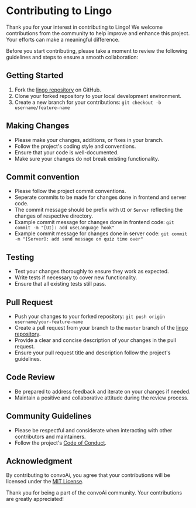 # Contributing to Lingo

Thank you for your interest in contributing to Lingo! We welcome contributions from the community to help improve and enhance this project. Your efforts can make a meaningful difference.

Before you start contributing, please take a moment to review the following guidelines and steps to ensure a smooth collaboration:

## Getting Started

1. Fork the [lingo repository](https://github.com/toth2000/lingo) on GitHub.
2. Clone your forked repository to your local development environment.
3. Create a new branch for your contributions:
   `git checkout -b username/feature-name`

## Making Changes

- Please make your changes, additions, or fixes in your branch.
- Follow the project's coding style and conventions.
- Ensure that your code is well-documented.
- Make sure your changes do not break existing functionality.

## Commit convention

- Please follow the project commit conventions.
- Seperate commits to be made for changes done in frontend and server code.
- The commit message should be prefix with `UI` or `Server` reflecting the changes of respective directory.
- Example commit message for changes done in frontend code:
  `git commit -m "[UI]: add useLanguage hook"`
- Example commit message for changes done in server code:
  `git commit -m "[Server]: add send message on quiz time over"`

## Testing

- Test your changes thoroughly to ensure they work as expected.
- Write tests if necessary to cover new functionality.
- Ensure that all existing tests still pass.

## Pull Request

- Push your changes to your forked repository:
  `git push origin username/your-feature-name`
- Create a pull request from your branch to the `master` branch of the [lingo repository](https://github.com/toth2000/lingo).
- Provide a clear and concise description of your changes in the pull request.
- Ensure your pull request title and description follow the project's guidelines.

## Code Review

- Be prepared to address feedback and iterate on your changes if needed.
- Maintain a positive and collaborative attitude during the review process.

## Community Guidelines

- Please be respectful and considerate when interacting with other contributors and maintainers.
- Follow the project's [Code of Conduct](CODE_OF_CONDUCT.md).

## Acknowledgment

By contributing to convoAi, you agree that your contributions will be licensed under the [MIT License](LICENSE).

Thank you for being a part of the convoAi community. Your contributions are greatly appreciated!
